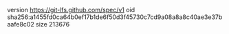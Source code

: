 version https://git-lfs.github.com/spec/v1
oid sha256:a1455fd0ca64b0ef17b1de6f50d3f45730c7cd9a08a8a8c40ae3e37baafe8c02
size 213676
